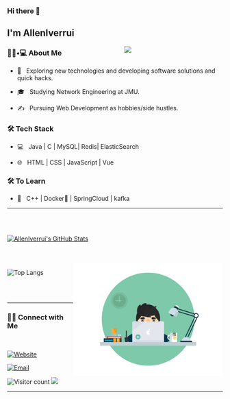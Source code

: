 ### Hi there 👋<h2> I'm AllenIverrui</h2>

<img align='right' src="https://s3.bmp.ovh/imgs/2022/07/13/cb5f4e492f06a3cd.jpg" width="230">

<h3> 👨🏻•💻 About Me </h3>



- 🤔 &nbsp; Exploring new technologies and developing software solutions and quick hacks.

- 🎓 &nbsp; Studying Network Engineering at JMU.

- ✍️ &nbsp; Pursuing Web Development as hobbies/side hustles.



<h3>🛠 Tech Stack</h3>



- 💻 &nbsp;  Java | C | MySQL| Redis| ElasticSearch

- 🌐 &nbsp; HTML | CSS | JavaScript | Vue

<!--

- 🛢 &nbsp; MySQL | MongoDB

- 🔧 &nbsp; Git | Markdown | Selenium | Tidyverse

- 🖥 &nbsp; Illustrator| Photoshop | InDesign

-->



<h3>🛠 To Learn</h3>

- 🔧 &nbsp; C++ | Docker🐳 | SpringCloud | kafka

<hr>



<br/><br/>

[![AllenIverrui's GitHub Stats](https://github-readme-stats.vercel.app/api?username=AllenIverrui&show_icons=true)](https://github.com/AllenIverrui)

<br/>

<br/>

<img src="https://github.com/nirala69/nirala69/blob/master/70804f7e25b11f29db904f2fa7b4cd9d.gif" width="350" align='right'>

![Top Langs](https://github-readme-stats.vercel.app/api/top-langs/?username=AllenIverrui&show_icons=true)

<br><br>



<hr>



<h3> 🤝🏻 Connect with Me </h3>

<br>



<p align="center">

<a href="https://http://AllenIverrui.top/"><img alt="Website" src="https://img.shields.io/badge/AllenIverrui.top-black?style=flat-square&logo=google-chrome"></a>



<a href="mailto:3037256239@qq.com"><img alt="Email" src="https://img.shields.io/badge/Email-3037256239@qq.com-blue?style=flat-square&logo=gmail"></a>

</p>





![Visitor count](https://visitor-badge.laobi.icu/badge?page_id=AllenIverrui)   <img src="https://media.giphy.com/media/dxn6fRlTIShoeBr69N/giphy.gif" width="30">





<hr>



